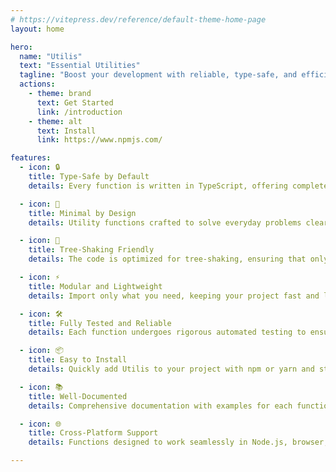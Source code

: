 ```yaml
---
# https://vitepress.dev/reference/default-theme-home-page
layout: home

hero:
  name: "Utilis"
  text: "Essential Utilities"
  tagline: "Boost your development with reliable, type-safe, and efficient utility functions for JavaScript and TypeScript"
  actions:
    - theme: brand
      text: Get Started
      link: /introduction
    - theme: alt
      text: Install
      link: https://www.npmjs.com/

features:
  - icon: 🔒
    title: Type-Safe by Default
    details: Every function is written in TypeScript, offering complete type safety and autocompletion to ensure reliability during development.

  - icon: 🎯
    title: Minimal by Design
    details: Utility functions crafted to solve everyday problems clearly, efficiently, and without unnecessary complexity.

  - icon: 🌲
    title: Tree-Shaking Friendly
    details: The code is optimized for tree-shaking, ensuring that only the functions you import are included in the final bundle, keeping it small and efficient.

  - icon: ⚡
    title: Modular and Lightweight
    details: Import only what you need, keeping your project fast and lightweight, with no unnecessary dependencies.

  - icon: 🛠️
    title: Fully Tested and Reliable
    details: Each function undergoes rigorous automated testing to ensure stability, edge case handling, and real-world reliability.

  - icon: 📦
    title: Easy to Install
    details: Quickly add Utilis to your project with npm or yarn and start using it right away.

  - icon: 📚
    title: Well-Documented
    details: Comprehensive documentation with examples for each function to help you get started quickly.

  - icon: 🌐
    title: Cross-Platform Support
    details: Functions designed to work seamlessly in Node.js, browser, and other JavaScript environments.

---
```


